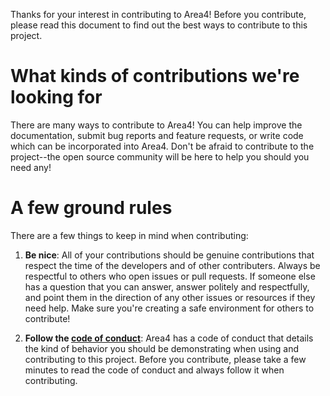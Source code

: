 Thanks for your interest in contributing to Area4! Before you contribute, please read this document to find out the best ways to contribute to this project.

# What kinds of contributions we're looking for
There are many ways to contribute to Area4! You can help improve the documentation, submit bug reports and feature requests, or write code which can be incorporated into Area4. Don't be afraid to contribute to the project--the open source community will be here to help you should you need any!

# A few ground rules
There are a few things to keep in mind when contributing:
1. **Be nice**: All of your contributions should be genuine contributions that respect the time of the developers and of other contributers. Always be respectful to others who open issues or pull requests. If someone else has a question that you can answer, answer politely and respectfully, and point them in the direction of any other issues or resources if they need help. Make sure you're creating a safe environment for others to contribute!

2. **Follow the [code of conduct](https://github.com/RDIL/area4/blob/master/CODE_OF_CONDUCT.md)**: Area4 has a code of conduct that details the kind of behavior you should be demonstrating when using and contributing to this project. Before you contribute, please take a few minutes to read the code of conduct and always follow it when contributing.
